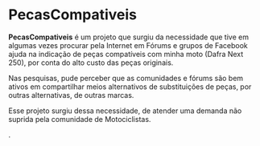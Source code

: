 # PecasCompativeis

**PecasCompativeis** é um projeto que surgiu da necessidade que tive em algumas vezes procurar pela Internet em Fórums e grupos de Facebook ajuda na indicação de peças compatíveis com minha moto (Dafra Next 250), por conta do alto custo das peças originais.

Nas pesquisas, pude perceber que as comunidades e fórums são bem ativos em compartilhar meios alternativos de substituições de peças, por outras alternativas, de outras marcas.

Esse projeto surgiu dessa necessidade, de atender uma demanda não suprida pela comunidade de Motociclistas.

.
